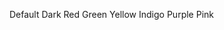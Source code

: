 <Badge dismissable large>Default</Badge>
<Badge dismissable large color="dark">Dark</Badge>
<Badge dismissable large color="red">Red</Badge>
<Badge dismissable large color="green">Green</Badge>
<Badge dismissable large color="yellow">Yellow</Badge>
<Badge dismissable large color="indigo">Indigo</Badge>
<Badge dismissable large color="purple">Purple</Badge>
<Badge dismissable large color="pink">Pink</Badge>